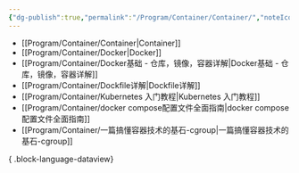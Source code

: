 ```yaml
---
{"dg-publish":true,"permalink":"/Program/Container/Container/","noteIcon":""}
---
```



- [[Program/Container/Container\|Container]]
- [[Program/Container/Docker\|Docker]]
- [[Program/Container/Docker基础 - 仓库，镜像，容器详解\|Docker基础 - 仓库，镜像，容器详解]]
- [[Program/Container/Dockfile详解\|Dockfile详解]]
- [[Program/Container/Kubernetes 入门教程\|Kubernetes 入门教程]]
- [[Program/Container/docker compose配置文件全面指南\|docker compose配置文件全面指南]]
- [[Program/Container/一篇搞懂容器技术的基石-cgroup\|一篇搞懂容器技术的基石-cgroup]]

{ .block-language-dataview}